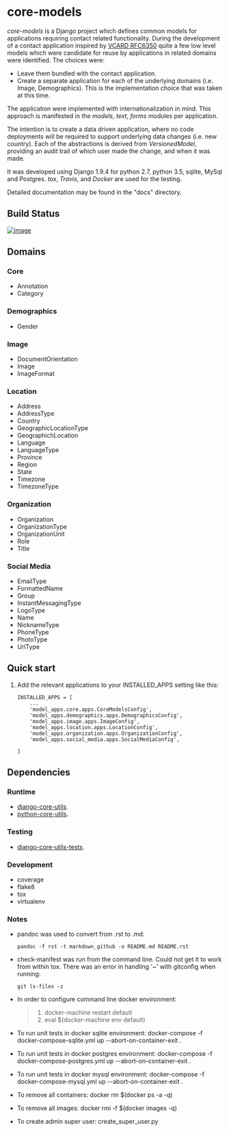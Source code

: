 core-models
===========

*core-models* is a Django project which defines common models for applications requiring contact related functionality. During the development of a contact application inspired by [VCARD RFC6350](https://tools.ietf.org/html/rfc6350/) quite a few low level models which were candidate for reuse by applications in related domains were identified. The choices were:

-   Leave them bundled with the contact application.
-   Create a separate application for each of the underlying domains (i.e. Image, Demographics). This is the implementation choice that was taken at this time.

The application were implemented with internationalization in mind. This approach is manifested in the *models*, *text*, *forms* modules per application.

The intention is to create a data driven application, where no code deployments will be required to support underlying data changes (i.e. new country). Each of the abstractions is derived from *VersionedModel*, providing an audit trail of which user made the change, and when it was made.

It was developed using Django 1.9.4 for python 2.7, python 3.5, sqlite, MySql and Postgres. *tox*, *Travis*, and *Docker* are used for the testing.

Detailed documentation may be found in the "docs" directory.

Build Status
------------

[![image](https://travis-ci.org/ajaniv/django-core-utils.svg?branch=master)](https://travis-ci.org/ajaniv/django-core-utils)

Domains
-------

### Core

-   Annotation
-   Category

### Demographics

-   Gender

### Image

-   DocumentOrientation
-   Image
-   ImageFormat

### Location

-   Address
-   AddressType
-   Country
-   GeographicLocationType
-   GeographichLocation
-   Language
-   LanguageType
-   Province
-   Region
-   State
-   Timezone
-   TimezoneType

### Organization

-   Organization
-   OrganizationType
-   OrganizationUnit
-   Role
-   Title

### Social Media

-   EmailType
-   FormattedName
-   Group
-   InstantMessagingType
-   LogoType
-   Name
-   NicknameType
-   PhoneType
-   PhotoType
-   UrlType

Quick start
-----------

1.  Add the relevant applications to your INSTALLED\_APPS setting like this:

        INSTALLED_APPS = [
            ...
            'model_apps.core.apps.CoreModelsConfig',
            'model_apps.demographics.apps.DemographicsConfig',
            'model_apps.image.apps.ImageConfig',
            'model_apps.location.apps.LocationConfig',
            'model_apps.organization.apps.OrganizationConfig',
            'model_apps.social_media.apps.SocialMediaConfig',

        ]

Dependencies
------------

### Runtime

-   [django-core-utils](https://github.com/ajaniv/django-core-utils/).
-   [python-core-utils](https://github.com/ajaniv/python-core-utils/).

### Testing

-   [django-core-utils-tests](https://github.com/ajaniv/django-core-utils-tests/).

### Development

-   coverage
-   flake8
-   tox
-   virtualenv

### Notes

-   pandoc was used to convert from .rst to .md:

    `pandoc -f rst -t markdown_github -o README.md README.rst`

-   check-manifest was run from the command line. Could not get it to work from within tox. There was an error in handling '~' with gitconfig when running:

    `git ls-files -z`

-   In order to configure command line docker environment:

    > 1.  docker-machine restart default
    > 2.  eval $(docker-machine env default)

-   To run unit tests in docker sqlite environment: docker-compose -f docker-compose-sqlite.yml up --abort-on-container-exit .
-   To run unit tests in docker postgres environment: docker-compose -f docker-compose-postgres.yml up --abort-on-container-exit .
-   To run unit tests in docker mysql environment: docker-compose -f docker-compose-mysql.yml up --abort-on-container-exit .
-   To remove all containers: docker rm $(docker ps -a -q)
-   To remove all images: docker rmi -f $(docker images -q)
-   To create admin super user: create\_super\_user.py

